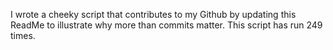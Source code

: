 I wrote a cheeky script that contributes to my Github by updating this ReadMe to illustrate why more than commits matter. This script has run 249 times.